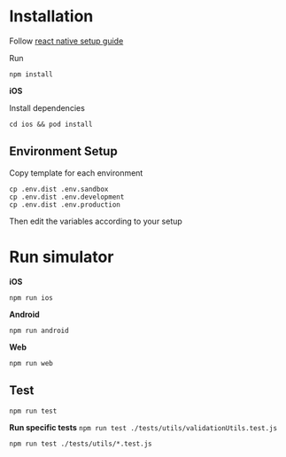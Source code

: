 # Installation

Follow [react native setup guide](https://reactnative.dev/docs/environment-setup)

Run

`npm install`

**iOS**

Install dependencies

`cd ios && pod install`

## Environment Setup

Copy template for each environment

```
cp .env.dist .env.sandbox
cp .env.dist .env.development
cp .env.dist .env.production
```

Then edit the variables according to your setup

# Run simulator

**iOS**

`npm run ios`

**Android**

`npm run android`

**Web**

`npm run web`



## Test

`npm run test`

**Run specific tests**
`npm run test ./tests/utils/validationUtils.test.js`

`npm run test ./tests/utils/*.test.js`